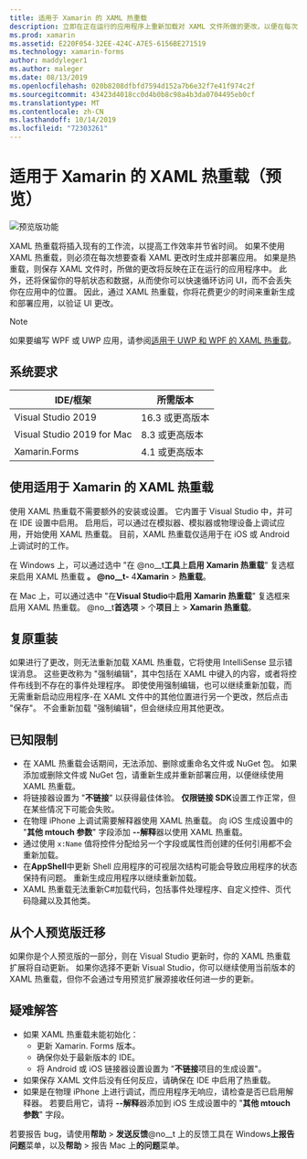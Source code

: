 ```yaml
---
title: 适用于 Xamarin 的 XAML 热重载
description: 立即在正在运行的应用程序上重新加载对 XAML 文件所做的更改，以便在每次 XAML 更改后无需生成 Xamarin. Forms 项目。
ms.prod: xamarin
ms.assetid: E220F054-32EE-424C-A7E5-6156BE271519
ms.technology: xamarin-forms
author: maddyleger1
ms.author: maleger
ms.date: 08/13/2019
ms.openlocfilehash: 020b8208dfbfd7594d152a7b6e32f7e41f974c2f
ms.sourcegitcommit: 43423d4018cc0d4b0b8c98a4b3da0704495eb0cf
ms.translationtype: MT
ms.contentlocale: zh-CN
ms.lasthandoff: 10/14/2019
ms.locfileid: "72303261"
---
```

# <a name="xaml-hot-reload-for-xamarinforms-preview"></a>适用于 Xamarin 的 XAML 热重载（预览）

![预览版功能](~/media/shared/preview.png)

XAML 热重载将插入现有的工作流，以提高工作效率并节省时间。 如果不使用 XAML 热重载，则必须在每次想要查看 XAML 更改时生成并部署应用。 如果是热重载，则保存 XAML 文件时，所做的更改将反映在正在运行的应用程序中。 此外，还将保留你的导航状态和数据，从而使你可以快速循环访问 UI，而不会丢失你在应用中的位置。 因此，通过 XAML 热重载，你将花费更少的时间来重新生成和部署应用，以验证 UI 更改。

> [!NOTE]
> 如果要编写 WPF 或 UWP 应用，请参阅[适用于 UWP 和 WPF 的 XAML 热重载](/visualstudio/debugger/xaml-hot-reload)。

## <a name="system-requirements"></a>系统要求

| IDE/框架 | 所需版本 |
|------|------------------|
|Visual Studio 2019 | 16.3 或更高版本
Visual Studio 2019 for Mac | 8.3 或更高版本
Xamarin.Forms | 4.1 或更高版本

## <a name="use-xaml-hot-reload-for-xamarinforms"></a>使用适用于 Xamarin 的 XAML 热重载

使用 XAML 热重载不需要额外的安装或设置。 它内置于 Visual Studio 中，并可在 IDE 设置中启用。 启用后，可以通过在模拟器、模拟器或物理设备上调试应用，开始使用 XAML 热重载。 目前，XAML 热重载仅适用于在 iOS 或 Android 上调试时的工作。

在 Windows 上，可以通过选中 "在 @no__t**工具**上**启用 Xamarin 热重载**" 复选框来启用 XAML 热重载 **。 @no__t-** 4**Xamarin** > **热重载**。

在 Mac 上，可以通过选中 "在**Visual Studio**中**启用 Xamarin 热重载**" 复选框来启用 XAML 热重载。 @no__t**首选项** >  个**项目**上  > **Xamarin 热重载**。

## <a name="resilient-reloading"></a>复原重装

如果进行了更改，则无法重新加载 XAML 热重载，它将使用 IntelliSense 显示错误消息。 这些更改称为 "强制编辑"，其中包括在 XAML 中键入的内容，或者将控件布线到不存在的事件处理程序。 即使使用强制编辑，也可以继续重新加载，而无需重新启动应用程序-在 XAML 文件中的其他位置进行另一个更改，然后点击 "保存"。 不会重新加载 "强制编辑"，但会继续应用其他更改。

## <a name="known-limitations"></a>已知限制

- 在 XAML 热重载会话期间，无法添加、删除或重命名文件或 NuGet 包。 如果添加或删除文件或 NuGet 包，请重新生成并重新部署应用，以便继续使用 XAML 热重载。
- 将链接器设置为 "**不链接**" 以获得最佳体验。 **仅限链接 SDK**设置工作正常，但在某些情况下可能会失败。
- 在物理 iPhone 上调试需要解释器使用 XAML 热重载。 向 iOS 生成设置中的 "**其他 mtouch 参数**" 字段添加 **--解释**器以使用 XAML 热重载。
- 通过使用 `x:Name` 值将控件分配给另一个字段或属性而创建的任何引用都不会重新加载。
- 在**AppShell**中更新 Shell 应用程序的可视层次结构可能会导致应用程序的状态保持有问题。 重新生成应用程序以继续重新加载。
- XAML 热重载无法重新C#加载代码，包括事件处理程序、自定义控件、页代码隐藏以及其他类。

## <a name="migrate-from-the-private-preview"></a>从个人预览版迁移

如果你是个人预览版的一部分，则在 Visual Studio 更新时，你的 XAML 热重载扩展将自动更新。 如果你选择不更新 Visual Studio，你可以继续使用当前版本的 XAML 热重载，但你不会通过专用预览扩展源接收任何进一步的更新。

## <a name="troubleshooting"></a>疑难解答

- 如果 XAML 热重载未能初始化：
  - 更新 Xamarin. Forms 版本。
  - 确保你处于最新版本的 IDE。
  - 将 Android 或 iOS 链接器设置设置为 "**不链接**项目的生成设置"。
- 如果保存 XAML 文件后没有任何反应，请确保在 IDE 中启用了热重载。
- 如果是在物理 iPhone 上进行调试，而应用程序无响应，请检查是否已启用解释器。 若要启用它，请将 **--解释**器添加到 iOS 生成设置中的 "**其他 mtouch 参数**" 字段。

若要报告 bug，请使用**帮助** > **发送反馈**@no__t 上的反馈工具在 Windows**上报告问题**菜单，以及**帮助** >  报告 Mac 上**的问题**菜单。
